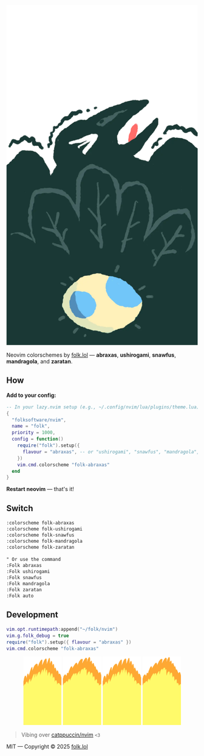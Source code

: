 <p align="center">
  <img src="https://github.com/folksoftware/nvim/blob/master/crow.webp"/>
</p>

Neovim colorschemes by [folk.lol](https://folk.lol) — **abraxas**, **ushirogami**, **snawfus**, **mandragola**, and **zaratan**.

## How

**Add to your config:**

```lua
-- In your lazy.nvim setup (e.g., ~/.config/nvim/lua/plugins/theme.lua)
{
  "folksoftware/nvim",
  name = "folk",
  priority = 1000,
  config = function()
    require("folk").setup({
      flavour = "abraxas", -- or "ushirogami", "snawfus", "mandragola", "zaratan", "auto"
    })
    vim.cmd.colorscheme "folk-abraxas"
  end
}
```

**Restart neovim** — that's it!

## Switch

```vim
:colorscheme folk-abraxas
:colorscheme folk-ushirogami
:colorscheme folk-snawfus
:colorscheme folk-mandragola
:colorscheme folk-zaratan

" Or use the command
:Folk abraxas
:Folk ushirogami
:Folk snawfus
:Folk mandragola
:Folk zaratan
:Folk auto
```


## Development

```lua
vim.opt.runtimepath:append("~/folk/nvim")
vim.g.folk_debug = true
require("folk").setup({ flavour = "abraxas" })
vim.cmd.colorscheme "folk-abraxas"
```

<p align="center">
  <img src="https://github.com/folksoftware/nvim/blob/master/fire_1.webp" width="20%"/>
  <img src="https://github.com/folksoftware/nvim/blob/master/fire_2.webp" width="20%"/>
  <img src="https://github.com/folksoftware/nvim/blob/master/fire_1.webp" width="20%"/>
  <img src="https://github.com/folksoftware/nvim/blob/master/fire_2.webp" width="20%"/>
</p>

> Vibing over [catppuccin/nvim](https://github.com/catppuccin/nvim) `<3`

MIT — Copyright &copy; 2025 [folk.lol](https://folk.lol)
